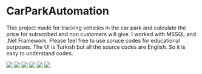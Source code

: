 # CarParkAutomation
This project made for tracking vehicles in the car park and calculate the price for subscribed and non customers will give. I worked with MSSQL and .Net Framework.
Please feel free to use soruce codes for educational purposes. The UI is Turkish but all the source codes are English. So it is easy to understand codes.

<img src="https://i.ibb.co/NZQMcd6/Whats-App-Image-2023-05-21-at-01-55-27.jpg">

<img src="https://i.ibb.co/r6Pz17F/Whats-App-Image-2023-05-21-at-01-55-35.jpg">

<img src="https://i.ibb.co/vYhHFSR/Whats-App-Image-2023-05-21-at-01-57-06.jpg">

<img src="https://i.ibb.co/g36XBjT/Whats-App-Image-2023-05-21-at-01-58-12.jpg">

<img src="https://i.ibb.co/Pw7Dkcm/Whats-App-Image-2023-05-21-at-01-58-59.jpg">

<img src="https://i.ibb.co/pWB3vHY/Whats-App-Image-2023-05-21-at-02-01-21.jpg">
